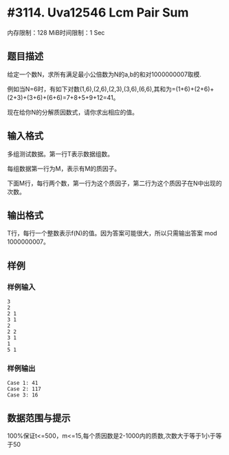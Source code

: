 # #3114. Uva12546 Lcm Pair Sum

内存限制：128 MiB时间限制：1 Sec

## 题目描述

给定一个数N，求所有满足最小公倍数为N的a,b的和对1000000007取模.

例如当N=6时，有如下对数(1,6),(2,6),(2,3),(3,6),(6,6),其和为=(1+6)+(2+6)+(2+3)+(3+6)+(6+6)=7+8+5+9+12=41。

现在给你N的分解质因数式，请你求出相应的值。

## 输入格式

 

多组测试数据。第一行T表示数据组数。

每组数据第一行为M，表示有M的质因子。

下面M行，每行两个数，第一行为这个质因子，第二行为这个质因子在N中出现的次数。

## 输出格式

T行，每行一个整数表示f(N)的值。因为答案可能很大，所以只需输出答案 mod 1000000007。

## 样例

### 样例输入

    
    3
    2
    2 1
    3 1
    2
    2 2
    3 1
    1
    5 1
     
    
    

### 样例输出

    
    Case 1: 41
    Case 2: 117
    Case 3: 16
     
    
    
    

## 数据范围与提示

100%保证t<=500，m<=15,每个质因数是2-1000内的质数,次数大于等于1小于等于50
